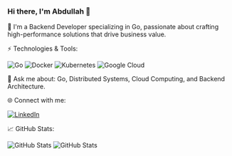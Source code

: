### Hi there, I'm Abdullah 👋

🚀 I'm a Backend Developer specializing in Go, passionate about crafting high-performance solutions that drive business value. 

⚡ Technologies & Tools:

![Go](https://img.shields.io/badge/-Go-00ADD8?logo=go&logoColor=white)
![Docker](https://img.shields.io/badge/-Docker-2496ED?logo=docker&logoColor=white)
![Kubernetes](https://img.shields.io/badge/-Kubernetes-326CE5?logo=kubernetes&logoColor=white)
![Google Cloud](https://img.shields.io/badge/-Google%20Cloud-4285F4?logo=google-cloud&logoColor=white)

💬 Ask me about: Go, Distributed Systems, Cloud Computing, and Backend Architecture.

🌐 Connect with me:

[![LinkedIn](https://img.shields.io/badge/-LinkedIn-0A66C2?logo=linkedin&logoColor=white)](https://www.linkedin.com/in/abdullah-alaadine/)

📈 GitHub Stats:

![GitHub Stats](https://github-readme-streak-stats.herokuapp.com/?user=knbr13&theme=react&hide_border=true)
![GitHub Stats](https://github-readme-stats.vercel.app/api?username=knbr13&theme=react&show_icons=true&hide_border=true&count_private=true)
